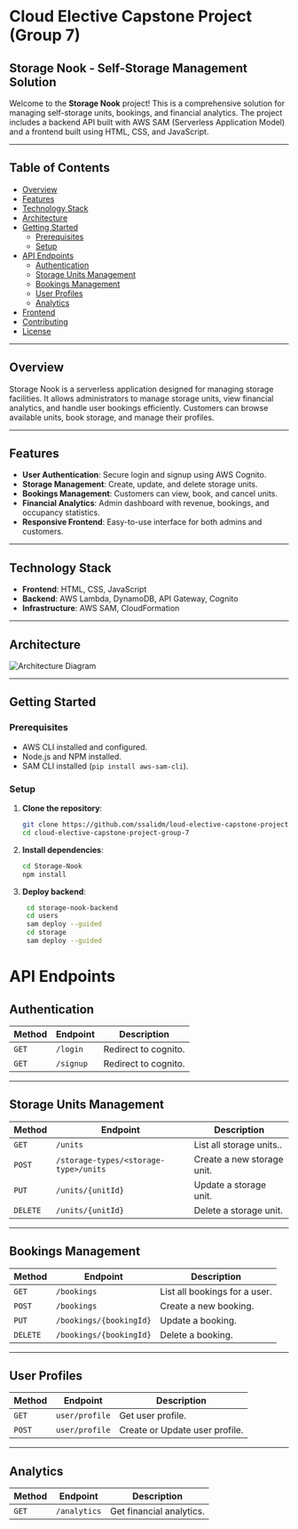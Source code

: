 # Cloud Elective Capstone Project (Group 7)
## Storage Nook - Self-Storage Management Solution

Welcome to the **Storage Nook** project! This is a comprehensive solution for managing self-storage units, bookings, and financial analytics. The project includes a backend API built with AWS SAM (Serverless Application Model) and a frontend built using HTML, CSS, and JavaScript.

---

## Table of Contents

- [Overview](#overview)
- [Features](#features)
- [Technology Stack](#technology-stack)
- [Architecture](#architecture)
- [Getting Started](#getting-started)
  - [Prerequisites](#prerequisites)
  - [Setup](#setup)
- [API Endpoints](#api-endpoints)
  - [Authentication](#authentication)
  - [Storage Units Management](#storage-units-management)
  - [Bookings Management](#bookings-management)
  - [User Profiles](#user-profiles)
  - [Analytics](#analytics)
- [Frontend](#frontend)
- [Contributing](#contributing)
- [License](#license)

---

## Overview

Storage Nook is a serverless application designed for managing storage facilities. It allows administrators to manage storage units, view financial analytics, and handle user bookings efficiently. Customers can browse available units, book storage, and manage their profiles.

---

## Features

- **User Authentication**: Secure login and signup using AWS Cognito.
- **Storage Management**: Create, update, and delete storage units.
- **Bookings Management**: Customers can view, book, and cancel units.
- **Financial Analytics**: Admin dashboard with revenue, bookings, and occupancy statistics.
- **Responsive Frontend**: Easy-to-use interface for both admins and customers.

---

## Technology Stack

- **Frontend**: HTML, CSS, JavaScript
- **Backend**: AWS Lambda, DynamoDB, API Gateway, Cognito
- **Infrastructure**: AWS SAM, CloudFormation

---

## Architecture

![Architecture Diagram](./architecture.png)

---

## Getting Started

### Prerequisites

- AWS CLI installed and configured.
- Node.js and NPM installed.
- SAM CLI installed (`pip install aws-sam-cli`).

### Setup

1. **Clone the repository**:
   ```bash
   git clone https://github.com/ssalidm/loud-elective-capstone-project-group-7.git
   cd cloud-elective-capstone-project-group-7

2. **Install dependencies**:
   ```bash
   cd Storage-Nook
   npm install

3. **Deploy backend**:
   ```bash
    cd storage-nook-backend
    cd users
    sam deploy --guided
    cd storage
    sam deploy --guided

# API Endpoints

## Authentication
| Method | Endpoint | Description |
|---|---|---|
| ```GET```  | ```/login```  | Redirect to cognito.  |
| ```GET```  | ```/signup```  | Redirect to cognito.  |

---

## Storage Units Management
| Method | Endpoint | Description |
|---|---|--|
| ```GET```  | ```/units```  | List all storage units..  |
| ```POST```  | ```/storage-types/<storage-type>/units```  | Create a new storage unit.  |
| ```PUT```  | ```/units/{unitId}```  | Update a storage unit.  |
| ```DELETE```  | ```/units/{unitId}```  | Delete a storage unit.  |


---

## Bookings Management
| Method | Endpoint | Description |
|---|---|--|
| ```GET```  | ```/bookings```  | List all bookings for a user.  |
| ```POST```  | ```/bookings```  | Create a new booking.  |
| ```PUT```  | ```/bookings/{bookingId}```  | Update a booking.  |
| ```DELETE```  | ```/bookings/{bookingId}```  | Delete a booking.  |

--- 

## User Profiles
| Method | Endpoint | Description |
|---|---|--|
| ```GET```  | ```user/profile```  | Get user profile.  |
| ```POST```  | ```user/profile```  | Create or Update user profile.  |

---

## Analytics
| Method | Endpoint | Description |
|---|---|--|
| ```GET```  | ```/analytics```  | Get financial analytics.  |
